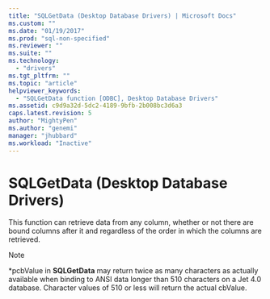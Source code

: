 ```yaml
---
title: "SQLGetData (Desktop Database Drivers) | Microsoft Docs"
ms.custom: ""
ms.date: "01/19/2017"
ms.prod: "sql-non-specified"
ms.reviewer: ""
ms.suite: ""
ms.technology: 
  - "drivers"
ms.tgt_pltfrm: ""
ms.topic: "article"
helpviewer_keywords: 
  - "SQLGetData function [ODBC], Desktop Database Drivers"
ms.assetid: c9d9a32d-5dc2-4189-9bfb-2b008bc3d6a3
caps.latest.revision: 5
author: "MightyPen"
ms.author: "genemi"
manager: "jhubbard"
ms.workload: "Inactive"
---
```

# SQLGetData (Desktop Database Drivers)
This function can retrieve data from any column, whether or not there are bound columns after it and regardless of the order in which the columns are retrieved.  
  
> [!NOTE]  
>  \*pcbValue in **SQLGetData** may return twice as many characters as actually available when binding to ANSI data longer than 510 characters on a Jet 4.0 database. Character values of 510 or less will return the actual cbValue.
